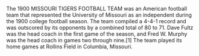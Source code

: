 The 1900 MISSOURI TIGERS FOOTBALL TEAM was an American football team that represented the University of Missouri as an independent during the 1900 college football season. The team compiled a 4-4-1 record and was outscored by its opponents by a combined total of 80 to 71. Dave Fultz was the head coach in the first game of the season, and Fred W. Murphy was the head coach in games two through nine.[1] The team played its home games at Rollins Field in Columbia, Missouri.
